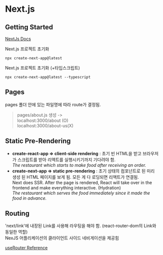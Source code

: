 # Next.js

## Getting Started

[NextJs Docs](https://nextjs.org/docs/getting-started)

Next.js 프로젝트 초기화

```
npx create-next-app@latest
```

Next.js 프로젝트 초기화 (+타입스크립트)

```
npx create-next-app@latest --typescript
```

## Pages

pages 폴더 안에 있는 파일명에 따라 route가 결정됨.

> pages/about.js 생성 ->  
> localhost:3000/about (O)  
> localhost:3000/about-us(X)

## Static Pre-Rendering

- **create-react-app => client-side rendering** : 초기 빈 HTML을 받고 브라우저가 스크립트를 받아 리액트를 실행시키기까지 기다려야 함.  
  _The restaurant which starts to make food after receiving an order._
- **create-next-app => static pre-rendering** : 초기 상태의 컴포넌트로 된 미리 생성 된 HTML 페이지를 보게 됨. 모든 게 다 로딩되면 리액트가 연결됨.  
  Next does SSR. After the page is rendered, React will take over in the frontend and make everything interactive. (Hydration)  
   _The restaurant which serves the food immediately since it made the food in advance._

## Routing

'next/link'에 내장된 Link를 사용해 라우팅을 해야 함. (react-router-dom의 Link와 동일한 역할)  
NexJS 어플리케이션의 클라이언트 사이드 네비게이션을 제공힘

[useRouter Reference](https://nextjs.org/docs/api-reference/next/router)
